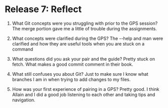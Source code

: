 # Release 7: Reflect

1. What Git concepts were you struggling with prior to the GPS session?
The merge portion gave me a little of trouble during the assignments.

2. What concepts were clarified during the GPS?
The --help and man were clarified and how they are useful tools when you are stuck on a command

3. What questions did you ask your pair and the guide?
Pretty stuck on fetch. What makes a good commit comment in their book.

4. What still confuses you about Git?
Just to make sure I know what branches I am in when trying to add changes to my files.
5. How was your first experience of pairing in a GPS?
Pretty good. I think Allain and I did a good job listening to each other and taking tips and navigation.   
